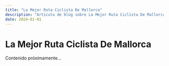 ```yaml
---
title: "La Mejor Ruta Ciclista De Mallorca"
description: "Artículo de blog sobre La Mejor Ruta Ciclista De Mallorca"
date: 2024-01-01
---
```


# La Mejor Ruta Ciclista De Mallorca

Contenido próximamente...
